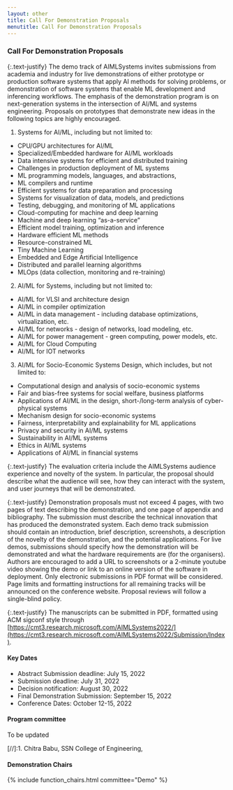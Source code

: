 ```yaml
---
layout: other
title: Call For Demonstration Proposals
menutitle: Call For Demonstration Proposals
---
```



### Call For Demonstration Proposals

{:.text-justify}
The demo track of AIMLSystems invites submissions from academia and industry for live demonstrations of either prototype or production software systems that apply AI methods for solving problems, or demonstration of software systems that enable ML development and inferencing workflows. The emphasis of the demonstration program is on next-generation systems in the intersection of AI/ML and systems engineering. Proposals on prototypes that demonstrate new ideas in the following topics are highly encouraged.

1. Systems for AI/ML, including but not limited to: 
  * CPU/GPU architectures for AI/ML
  * Specialized/Embedded hardware for AI/ML workloads
  * Data intensive systems for efficient and distributed training
  * Challenges in production deployment of ML systems
  * ML programming models, languages, and abstractions,
  * ML compilers and runtime
  * Efficient systems for data preparation and processing
  * Systems for visualization of data, models, and predictions
  * Testing, debugging, and monitoring of ML applications
  * Cloud-computing for machine and deep learning
  * Machine and deep learning “as-a-service”
  * Efficient model training, optimization and inference
  * Hardware efficient ML methods
  * Resource-constrained ML
  * Tiny Machine Learning
  * Embedded and Edge Artificial Intelligence
  * Distributed and parallel learning algorithms
  * MLOps (data collection, monitoring and re-training)

2. AI/ML for Systems, including but not limited to: 
  * AI/ML for VLSI and architecture design
  * AI/ML in compiler optimization
  * AI/ML in data management - including database optimizations, virtualization, etc.
  * AI/ML for networks - design of networks, load modeling, etc.
  * AI/ML for power management - green computing, power models, etc.
  * AI/ML for Cloud Computing
  * AI/ML for IOT networks

3. AI/ML for Socio-Economic Systems Design, which includes, but not limited to: 
  * Computational design and analysis of socio-economic systems
  * Fair and bias-free systems for social welfare, business platforms
  * Applications of AI/ML in the design, short-/long-term analysis of cyber-physical systems
  * Mechanism design for socio-economic systems
  * Fairness, interpretability and explainability for ML applications
  * Privacy and security in AI/ML systems
  * Sustainability in AI/ML systems
  * Ethics in AI/ML systems
  * Applications of AI/ML in financial systems


{:.text-justify}
The evaluation criteria include the AIMLSystems audience experience and novelty of the system. In particular, the proposal should describe what the audience will see, how they can interact with the system, and user journeys that will be demonstrated.

{:.text-justify}
Demonstration proposals must not exceed 4 pages, with two pages of text describing the demonstration, and one page of appendix and bibliography. The submission must describe the technical innovation that has produced the demonstrated system. Each demo track submission should contain an introduction, brief description, screenshots, a description of the novelty of the demonstration, and the potential applications. For live demos, submissions should specify how the demonstration will be demonstrated and what the hardware requirements are (for the organisers). Authors are encouraged to add a URL to screenshots or a 2-minute youtube video showing the demo or link to an online version of the software in deployment. Only electronic submissions in PDF format will be considered. Page limits and formatting instructions for all remaining tracks will be announced on the conference website. Proposal reviews will follow a single-blind policy. 

{:.text-justify}
The manuscripts can be submitted in PDF, formatted using ACM sigconf style through [https://cmt3.research.microsoft.com/AIMLSystems2022/](https://cmt3.research.microsoft.com/AIMLSystems2022/Submission/Index).


#### Key Dates
* Abstract Submission deadline: July 15, 2022
* Submission deadline: July 31, 2022
* Decision notification: August 30, 2022
* Final Demonstration Submission: September 15, 2022
* Conference Dates: October 12-15, 2022

#### Program committee
To be updated 

[//]:1. Chitra Babu, SSN College of Engineering,

#### Demonstration Chairs
{% include function_chairs.html committee="Demo" %}

